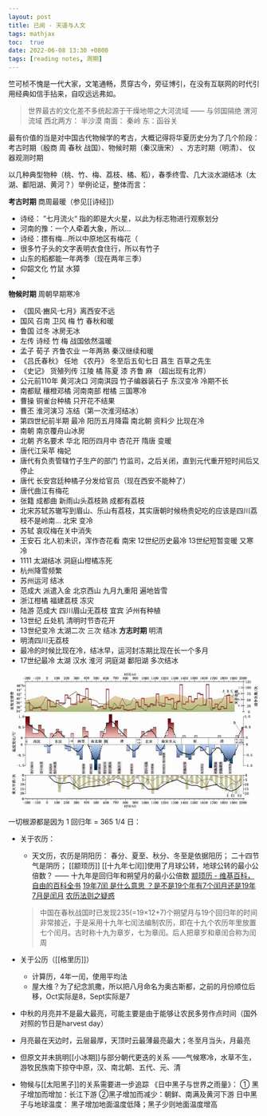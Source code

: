 ```yaml
---
layout: post
title: 已阅 - 天道与人文
tags: mathjax
toc:  true
date: 2022-06-08 13:30 +0800
tags: [reading notes, 周期]
---
```


竺可桢不愧是一代大家，文笔通畅，贯穿古今，旁征博引，在没有互联网的时代引用经典如信手拈来，自叹远远弗如。

> 世界最古的文化差不多统起源于干燥地带之大河流域 —— 与邻国隔绝
> 渭河流域 西北两方： 半沙漠 南面： 秦岭 东：函谷关

最有价值的当是对中国古代物候学的考古，大概记得将华夏历史分为了几个阶段：考古时期（殷商 周 春秋 战国）、物候时期（秦汉唐宋） 、方志时期（明清）、 仪器观测时期

以几种典型物种（桃、竹、梅、荔枝、橘、稻），春季终雪、几大淡水湖结冰（太湖、鄱阳湖、黄河？）举例论证，整体而言：

**考古时期**
商周最暖（参见[[诗经]]）
+ 诗经： ”七月流火“ 指的即是大火星，以此为标志物进行观察划分
+ 河南的豫：一个人牵着大象，所以...
+ 诗经：摽有梅...所以中原地区有梅花（
+ 很多竹子头的文字表明衣食住行，所以有竹子
+ 山东的稻都能一年两季（现在两年三季）
+ 仰韶文化 竹鼠 水獐
+ 
**物候时期**
周朝早期寒冷 
+ 《国风·豳风·七月》离西安不远 
+ 国风 召南 卫风 梅 竹
春秋和暖 
+ 鲁国 过冬 冰房无冰
+ 左传 诗经 竹 梅
战国依然温暖
+ 孟子 荀子 齐鲁农业 一年两熟 
秦汉继续和暖
+ 《吕氏春秋》 任地 《农丹》 冬至后五旬七日 菖生 百草之先生
+ 《史记》 货殖列传 江陵 橘 陈夏 漆 齐鲁 麻 （超出现有北界）
+ 公元前110年 黄河决口 河南淇园 竹子编器装石子
东汉变冷 冷期不长
+ 南都赋 穰橙邓橘 河南南部 柑橘 
三国寒冷
+ 曹操 铜雀台种橘 只开花不结果 
+ 曹丕 淮河演习 冻结（第一次淮河结冰）
+ 第四世纪前半期 最冷 阳历五月降霜
南北朝 资料少 比现在冷
+ 南朝 南京覆舟山冰房 
+ 北朝 齐名要术 华北 阳历四月中 杏花开 
隋唐 变暖 
+ 唐代江采苹 梅妃
+ 唐代有负责管辖竹子生产的部门 竹监司，之后关闭，直到元代重开短时间后又停止
+ 唐代 长安宫廷种橘子分发给官员（现在西安不能种了）
+ 唐代曲江有梅花
+ 张籍 成都曲 新雨山头荔枝熟 成都有荔枝
+ 北宋苏轼苏辙写到眉山、乐山有荔枝，其实唐朝时候杨贵妃吃的应该是四川荔枝不是岭南...
北宋 变冷
+ 苏轼 哀叹梅在关中消失 
+ 王安石 北人初未识，浑作杏花看
南宋 12世纪历史最冷 13世纪短暂变暖 又寒冷
+ 1111 太湖结冰 洞庭山柑橘冻死
+ 杭州降雪频繁
+ 苏州运河 结冰
+ 范成大 派遣入金 北京西山 九月九重阳 遍地皆雪
+ 浙江柑橘 福建荔枝 冻灾
+ 陆游 范成大 四川眉山无荔枝 宜宾 泸州有种植
+ 13世纪 丘处机 清明时节杏花开
+ 13世纪变冷 太湖二次 三次 结冰 
**方志时期**
明清
+ 明清四川无荔枝
+ 最冷的时候比现在冷，结冰早，运河封冻期比现在长一个多月
+ 17世纪最冷 太湖 汉水 淮河 洞庭湖 鄱阳湖 多次结冰

![历代气候变化](collections/20220305162705.png)


一切根源都是因为 1 回归年 = 365 1/4 日： 
+ 关于农历：
	+ 天文历，农历是阴阳历： 春分、夏至、秋分、冬至是依据阳历； 二十四节气是阴历； [[颛顼历]] [[十九年七闰]]使用了月球公转，地球公转的最小公倍数？
	—— 十九年是回归年和朔望月的最小公倍数
	 [颛顼历 - 维基百科，自由的百科全书](https://zh.wikipedia.org/zh-hans/%E9%A1%93%E9%A0%8A%E6%9B%86)
	 [19年7闰 是什么意思 ？是不是19个年有7个闰月还是19年7月是闰月](https://www.tesoon.com/ask/htm/06/25191.htm)
	 [农历法则之疑惑](https://ytliu0.github.io/ChineseCalendar/rules_demysterified_simp.html)
	 > 中国在春秋战国时已发现235(=19×12+7)个朔望月与19个回归年的时间非常接近，于是采用十九年七闰法编制农历，即在十九个农历年里放置七个闰月。古时称十九为章岁，七为章闰。后人把章岁和章闰合称为闰周
	 > 
+ 关于公历（[[格里历]]）
	+ 计算历，4年一闰，使用平均法
	+ 屋大维？为了纪念凯撒，所以把八月命名为奥古斯都，之前的月份顺位后移，Oct实际是8，Sept实际是7
+ 中秋的月亮并不是最大最亮，可能主要是由于能够让农民多劳作点时间（国外对照的节日是harvest day）
+ 月亮最在天边时，云层最厚，天顶时云最薄最亮最大；冬至月当头，月最亮
 
+ 但原文并未挑明[[小冰期]]与部分朝代更迭的关系
	——气候寒冷，水草不生，游牧民族南下掠夺中原，汉、南北朝、五代、元、清
	
+ 物候与[[太阳黑子]]的关系需要进一步追踪
《日中黑子与世界之雨量》：
① 黑子增加而增加：长江下游
②黑子增加而减少：朝鲜、南满及黄河下游
日中黑子与地球温度：
黑子增加地面温度低降；黑子少则地面温度增高
